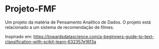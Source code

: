 # Projeto-FMF
Um projeto da matéria de Pensamento Analítico de Dados. O projeto está relacionado a um sistema de recomendação de filmes.

Inspirado em: https://towardsdatascience.com/a-beginners-guide-to-text-classification-with-scikit-learn-632357e16f3a
